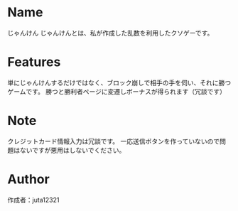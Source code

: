 # Name
 
じゃんけん
じゃんけんとは、私が作成した乱数を利用したクソゲーです。
 
 
# Features
 
単にじゃんけんするだけではなく、ブロック崩しで相手の手を伺い、それに勝つゲームです。
勝つと勝利者ページに変遷しボーナスが得られます（冗談です）
 
 
# Note
 
クレジットカード情報入力は冗談です。
一応送信ボタンを作っていないので問題はないですが悪用はしないでください。


# Author

作成者：juta12321
 
